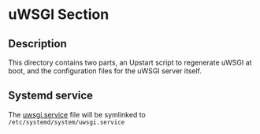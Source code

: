 # uWSGI Section

## Description

This directory contains two parts, an Upstart script to regenerate uWSGI at boot, and the configuration files for the uWSGI server itself.

## Systemd service
The [uwsgi.service](uwsgi.service) file will be symlinked to `/etc/systemd/system/uwsgi.service`
